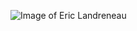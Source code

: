 ![Image of Eric Landreneau](https://lh3.googleusercontent.com/-h8HEm5_MgSc/V7PTT9w6tkI/AAAAAAAATuk/5HsMPZ8kLtcumDECPicNXNqDXMkBJmiwgCEwYBhgLKtQDAL1OcqzT63ksl-o3LTGswgpnLxzhrPKdpqaKyovVkQbNCqRhYdYE8Rn7b33vKJzCDVxTIPI5caO2VsLDgrFHe8z6BolqJjsR8rpt9XgCsiTglAVxMYDn04OJl9tBq5boVrj1yV1ymXDahY7xWV3I7Jc2OhkJZ7spgPhmIyE3CR64QiQ1rRUQZOSQ-66TlCc8hnC5nCpQ9HyphATfVey78-D2ZA4589IYGm03Ru8kG8-EaP1DKVdaSl5rsyAqt5Pg_LcOUPoZwAZos4gS6iN1LeS0oyzJVzzJMFugKKronGR7xtLnUrSXIyYzBJI_Xr-P15sdSFWiTfU4_O-1Tol02WzbD-_m-pOvYhnN-DqauEndY1qf1rhJdXki4M9Fr5Meng_JqVJQvuuvOHIJLDmh2RUCs3u07Vk4C6j7K39BW2AtdxYYunUa8xKfMqZthvTkhjH_sGQrfvLQIARLtg3nMlAaRplMgMeTn2JNr2vkCxhMyJKOwqNPYfSQPS_QR-fAoZcMz7bcT5SHeLcMoA35FU4qo3HRj_oejkwNq6wvD9HAVF_jLRw3RFgbHeXeqY5CDiAJJyYVqPVtBriDvQ8NIH6V1H57QvRH9WjjI0a3tomILrg8MO3ArvgF/w140-h140-p/Eric%2BTent%2BRocks.jpg)
